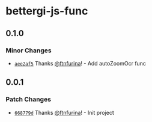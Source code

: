 # bettergi-js-func

## 0.1.0

### Minor Changes

- [`aee2af5`](https://github.com/ftnfurina/bettergi-js/commit/aee2af5f4e166b32372530458b882f50bf2d2835) Thanks [@ftnfurina](https://github.com/ftnfurina)! - Add autoZoomOcr func

## 0.0.1

### Patch Changes

- [`668779d`](https://github.com/ftnfurina/bettergi-js/commit/668779d1e34461356295071be72fe183920b9eac) Thanks [@ftnfurina](https://github.com/ftnfurina)! - Init project
